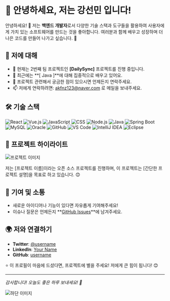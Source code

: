 # 🌟 안녕하세요, 저는 강선민 입니다!

안녕하세요! 👋 저는 **백엔드 개발자**로서 다양한 기술 스택과 도구들을 활용하여 사용자에게 가치 있는 소프트웨어를 만드는 것을 좋아합니다. 여러분과 함께 배우고 성장하며 더 나은 코드를 만들어 나가고 싶습니다. 🌱

## 🚀 저에 대해
- 🔭 현재는 2번째 팀 프로젝트인 **[DailySync]** 프로젝트를 진행 중입니다.
- 🌱 최근에는 **[ Java ]**에 대해 집중적으로 배우고 있어요.
- 💬 프로젝트 관련해서 궁금한 점이 있으시면 언제든지 연락주세요.
- 📫 저에게 연락하려면:  akfnz123@naver.com 로 메일을 보내주세요.
## 🛠 기술 스택
![React](https://img.shields.io/badge/-React-61DAFB?logo=react&logoColor=white)  ![Vue.js](https://img.shields.io/badge/-Vue.js-4FC08D?logo=vue.js&logoColor=white)  ![JavaScript](https://img.shields.io/badge/-JavaScript-F7DF1E?logo=javascript&logoColor=black)  ![CSS](https://img.shields.io/badge/-CSS-1572B6?logo=css3&logoColor=white)
![Node.js](https://img.shields.io/badge/-Node.js-339933?logo=node.js&logoColor=white) ![Java](https://img.shields.io/badge/-Java-007396?logo=java&logoColor=white)  ![Spring Boot](https://img.shields.io/badge/-Spring%20Boot-6DB33F?logo=springboot&logoColor=white)
![MySQL](https://img.shields.io/badge/-MySQL-4479A1?logo=mysql&logoColor=white)  ![Oracle](https://img.shields.io/badge/-Oracle-F80000?logo=oracle&logoColor=white)
![GitHub](https://img.shields.io/badge/-GitHub-181717?logo=github&logoColor=white)  ![VS Code](https://img.shields.io/badge/-VS%20Code-007ACC?logo=visual-studio-code&logoColor=white)  ![IntelliJ IDEA](https://img.shields.io/badge/-IntelliJ%20IDEA-000000?logo=intellijidea&logoColor=white)  ![Eclipse](https://img.shields.io/badge/-Eclipse-2C2255?logo=eclipse&logoColor=white)

## 📸 프로젝트 하이라이트

![프로젝트 이미지](https://via.placeholder.com/800x400?text=Project+Screenshot+Placeholder)

저는 [프로젝트 이름]이라는 오픈 소스 프로젝트를 진행하며, 이 프로젝트는 [간단한 프로젝트 설명]을 목표로 하고 있습니다. 😊

## 🤝 기여 및 소통
- 새로운 아이디어나 기능이 있다면 자유롭게 기여해주세요!
- 이슈나 질문은 언제든지 **[GitHub Issues](https://github.com/username/projectname/issues)**에 남겨주세요.

## 🌍 저와 연결하기
- **Twitter**: [@username](https://twitter.com/username)
- **LinkedIn**: [Your Name](https://www.linkedin.com/in/yourprofile)
- **GitHub**: [username](https://github.com/username)

⭐️ 이 프로필이 마음에 드셨다면, 프로젝트에 별을 주세요! 저에게 큰 힘이 됩니다! 😊

---

_감사합니다! 오늘도 좋은 하루 보내세요! 🌟_

![하단 이미지](https://via.placeholder.com/1200x300?text=Thank+You+for+visiting!)
